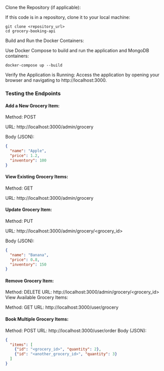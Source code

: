 Clone the Repository (if applicable):

If this code is in a repository, clone it to your local machine:
```console
git clone <repository_url>
cd grocery-booking-api
```

Build and Run the Docker Containers:

Use Docker Compose to build and run the application and MongoDB containers:
```console
docker-compose up --build
```
Verify the Application is Running:
Access the application by opening your browser and navigating to http://localhost:3000.

### Testing the Endpoints

#### Add a New Grocery Item:

Method: POST

URL: http://localhost:3000/admin/grocery

Body (JSON):
```json
{
  "name": "Apple",
  "price": 1.2,
  "inventory": 100
}
```

#### View Existing Grocery Items:

Method: GET

URL: http://localhost:3000/admin/grocery

#### Update Grocery Item:

Method: PUT

URL: http://localhost:3000/admin/grocery/<grocery_id>

Body (JSON):
```json
{
  "name": "Banana",
  "price": 0.8,
  "inventory": 150
}
```

#### Remove Grocery Item:

Method: DELETE
URL: http://localhost:3000/admin/grocery/<grocery_id>
View Available Grocery Items:

Method: GET
URL: http://localhost:3000/user/grocery


#### Book Multiple Grocery Items:

Method: POST
URL: http://localhost:3000/user/order
Body (JSON):
```json
{
  "items": [
    {"id": "<grocery_id>", "quantity": 2},
    {"id": "<another_grocery_id>", "quantity": 3}
  ]
}
```

